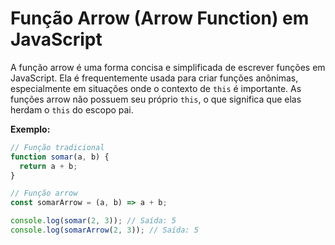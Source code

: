 # Função Arrow (Arrow Function) em JavaScript

A função arrow é uma forma concisa e simplificada de escrever funções em JavaScript. Ela é frequentemente usada para criar funções anônimas, especialmente em situações onde o contexto de `this` é importante. As funções arrow não possuem seu próprio `this`, o que significa que elas herdam o `this` do escopo pai.

**Exemplo:**

```javascript
// Função tradicional
function somar(a, b) {
  return a + b;
}

// Função arrow
const somarArrow = (a, b) => a + b;

console.log(somar(2, 3)); // Saída: 5
console.log(somarArrow(2, 3)); // Saída: 5
